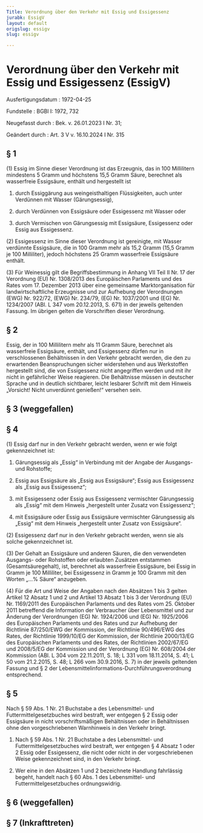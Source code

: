 ```yaml
---
Title: Verordnung über den Verkehr mit Essig und Essigessenz
jurabk: EssigV
layout: default
origslug: essigv
slug: essigv

---
```


# Verordnung über den Verkehr mit Essig und Essigessenz (EssigV)

Ausfertigungsdatum
:   1972-04-25

Fundstelle
:   BGBl I: 1972, 732

Neugefasst durch
:   Bek. v. 26.01.2023 I Nr. 31;

Geändert durch
:   Art. 3 V v. 16.10.2024 I Nr. 315


## § 1

(1) Essig im Sinne dieser Verordnung ist das Erzeugnis, das in 100 Millilitern mindestens 5 Gramm und höchstens 15,5 Gramm Säure, berechnet als wasserfreie Essigsäure, enthält und hergestellt ist

1.  durch Essiggärung aus weingeisthaltigen Flüssigkeiten, auch unter Verdünnen mit Wasser (Gärungsessig),


2.  durch Verdünnen von Essigsäure oder Essigessenz mit Wasser oder


3.  durch Vermischen von Gärungsessig mit Essigsäure, Essigessenz oder Essig aus Essigessenz.




(2) Essigessenz im Sinne dieser Verordnung ist gereinigte, mit Wasser verdünnte Essigsäure, die in 100 Gramm mehr als 15,2 Gramm (15,5 Gramm je 100 Milliliter), jedoch höchstens 25 Gramm wasserfreie Essigsäure enthält.

(3) Für Weinessig gilt die Begriffsbestimmung in Anhang VII Teil II Nr. 17 der Verordnung (EU) Nr. 1308/2013 des Europäischen Parlaments und des Rates vom 17. Dezember 2013 über eine gemeinsame Marktorganisation für landwirtschaftliche Erzeugnisse und zur Aufhebung der Verordnungen (EWG) Nr. 922/72, (EWG) Nr. 234/79, (EG) Nr. 1037/2001 und (EG) Nr. 1234/2007 (ABl. L 347 vom 20.12.2013, S. 671) in der jeweils geltenden Fassung. Im übrigen gelten die Vorschriften dieser Verordnung.


## § 2

Essig, der in 100 Millilitern mehr als 11 Gramm Säure, berechnet als wasserfreie Essigsäure, enthält, und Essigessenz dürfen nur in verschlossenen Behältnissen in den Verkehr gebracht werden, die den zu erwartenden Beanspruchungen sicher widerstehen und aus Werkstoffen hergestellt sind, die von Essigessenz nicht angegriffen werden und mit ihr nicht in gefährlicher Weise reagieren. Die Behältnisse müssen in deutscher Sprache und in deutlich sichtbarer, leicht lesbarer Schrift mit dem Hinweis „Vorsicht! Nicht unverdünnt genießen!“ versehen sein.


## § 3 (weggefallen)



## § 4

(1) Essig darf nur in den Verkehr gebracht werden, wenn er wie folgt gekennzeichnet ist:

1.  Gärungsessig als „Essig“ in Verbindung mit der Angabe der Ausgangs- und Rohstoffe;


2.  Essig aus Essigsäure als „Essig aus Essigsäure“; Essig aus Essigessenz als „Essig aus Essigessenz“;


3.  mit Essigessenz oder Essig aus Essigessenz vermischter Gärungsessig als „Essig“ mit dem Hinweis „hergestellt unter Zusatz von Essigessenz“;


4.  mit Essigsäure oder Essig aus Essigsäure vermischter Gärungsessig als „Essig“ mit dem Hinweis „hergestellt unter Zusatz von Essigsäure“.




(2) Essigessenz darf nur in den Verkehr gebracht werden, wenn sie als solche gekennzeichnet ist.

(3) Der Gehalt an Essigsäure und anderen Säuren, die den verwendeten Ausgangs- oder Rohstoffen oder erlaubten Zusätzen entstammen (Gesamtsäuregehalt), ist, berechnet als wasserfreie Essigsäure, bei Essig in Gramm je 100 Milliliter, bei Essigessenz in Gramm je 100 Gramm mit den Worten „…% Säure“ anzugeben.

(4) Für die Art und Weise der Angaben nach den Absätzen 1 bis 3 gelten Artikel 12 Absatz 1 und 2 und Artikel 13 Absatz 1 bis 3 der Verordnung (EU) Nr. 1169/2011 des Europäischen Parlaments und des Rates vom 25. Oktober 2011 betreffend die Information der Verbraucher über Lebensmittel und zur Änderung der Verordnungen (EG) Nr. 1924/2006 und (EG) Nr. 1925/2006 des Europäischen Parlaments und des Rates und zur Aufhebung der Richtlinie 87/250/EWG der Kommission, der Richtlinie 90/496/EWG des Rates, der Richtlinie 1999/10/EG der Kommission, der Richtlinie 2000/13/EG des Europäischen Parlaments und des Rates, der Richtlinien 2002/67/EG und 2008/5/EG der Kommission und der Verordnung (EG) Nr. 608/2004 der Kommission (ABl. L 304 vom 22.11.2011, S. 18; L 331 vom 18.11.2014, S. 41; L 50 vom 21.2.2015, S. 48; L 266 vom 30.9.2016, S. 7) in der jeweils geltenden Fassung und § 2 der Lebensmittelinformations-Durchführungsverordnung entsprechend.


## § 5

Nach § 59 Abs. 1 Nr. 21 Buchstabe a des Lebensmittel- und Futtermittelgesetzbuches wird bestraft, wer entgegen § 2 Essig oder Essigsäure in nicht vorschriftsmäßigen Behältnissen oder in Behältnissen ohne den vorgeschriebenen Warnhinweis in den Verkehr bringt.

1.  Nach § 59 Abs. 1 Nr. 21 Buchstabe a des Lebensmittel- und Futtermittelgesetzbuches wird bestraft, wer entgegen § 4 Absatz 1 oder 2 Essig oder Essigessenz, die nicht oder nicht in der vorgeschriebenen Weise gekennzeichnet sind, in den Verkehr bringt.


2.  Wer eine in den Absätzen 1 und 2 bezeichnete Handlung fahrlässig begeht, handelt nach § 60 Abs. 1 des Lebensmittel- und Futtermittelgesetzbuches ordnungswidrig.





## § 6 (weggefallen)



## § 7 (Inkrafttreten)


